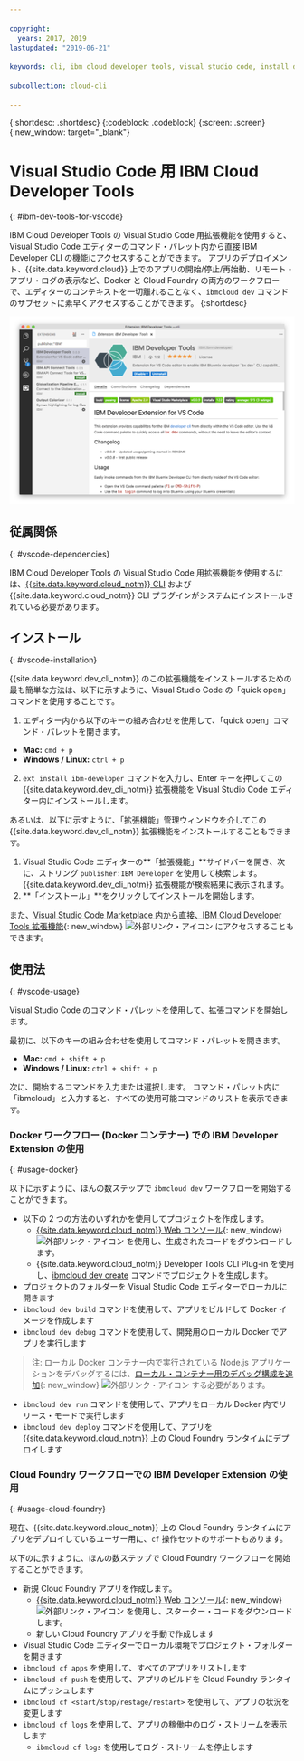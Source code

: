 ```yaml
---

copyright:
  years: 2017, 2019
lastupdated: "2019-06-21"

keywords: cli, ibm cloud developer tools, visual studio code, install developer tools, developer extension, vscode cli, vscode plugin, cloud foundry vscode

subcollection: cloud-cli

---
```


{:shortdesc: .shortdesc}
{:codeblock: .codeblock}
{:screen: .screen}
{:new_window: target="_blank"}

# Visual Studio Code 用 IBM Cloud Developer Tools
{: #ibm-dev-tools-for-vscode}

IBM Cloud Developer Tools の Visual Studio Code 用拡張機能を使用すると、Visual Studio Code エディターのコマンド・パレット内から直接 IBM Developer CLI の機能にアクセスすることができます。 アプリのデプロイメント、{{site.data.keyword.cloud}} 上でのアプリの開始/停止/再始動、リモート・アプリ・ログの表示など、Docker と Cloud Foundry の両方のワークフローで、エディターのコンテキストを一切離れることなく、`ibmcloud dev` コマンドのサブセットに素早くアクセスすることができます。
{:shortdesc}

![IBM Developer Tools 拡張ダウンロード画面の画面キャプチャー。](../images/vscode.png "Visual Studio Code 内の拡張ダウンロード画面")

## 従属関係
{: #vscode-dependencies}

IBM Cloud Developer Tools の Visual Studio Code 用拡張機能を使用するには、[{{site.data.keyword.cloud_notm}} CLI](/docs/cli?topic=cloud-cli-getting-started) および {{site.data.keyword.cloud_notm}} CLI プラグインがシステムにインストールされている必要があります。

## インストール
{: #vscode-installation}

{{site.data.keyword.dev_cli_notm}} のこの拡張機能をインストールするための最も簡単な方法は、以下に示すように、Visual Studio Code の「quick open」コマンドを使用することです。

1. エディター内から以下のキーの組み合わせを使用して、「quick open」コマンド・パレットを開きます。

  * **Mac:** `cmd + p`
  * **Windows / Linux:** `ctrl + p`

2. `ext install ibm-developer` コマンドを入力し、Enter キーを押してこの {{site.data.keyword.dev_cli_notm}} 拡張機能を Visual Studio Code エディター内にインストールします。

あるいは、以下に示すように、「拡張機能」管理ウィンドウを介してこの {{site.data.keyword.dev_cli_notm}} 拡張機能をインストールすることもできます。

1. Visual Studio Code エディターの**「拡張機能」**サイドバーを開き、次に、ストリング `publisher:IBM Developer` を使用して検索します。 {{site.data.keyword.dev_cli_notm}} 拡張機能が検索結果に表示されます。  
2. **「インストール」**をクリックしてインストールを開始します。

また、[Visual Studio Code Marketplace 内から直接、IBM Cloud Developer Tools 拡張機能](https://marketplace.visualstudio.com/items?itemName=IBM.ibm-developer){: new_window} ![外部リンク・アイコン](../../icons/launch-glyph.svg "外部リンク・アイコン") にアクセスすることもできます。

## 使用法
{: #vscode-usage}

Visual Studio Code のコマンド・パレットを使用して、拡張コマンドを開始します。

最初に、以下のキーの組み合わせを使用してコマンド・パレットを開きます。

* **Mac:** `cmd + shift + p`
* **Windows / Linux:** `ctrl + shift + p`

次に、開始するコマンドを入力または選択します。 コマンド・パレット内に「ibmcloud」と入力すると、すべての使用可能コマンドのリストを表示できます。

### Docker ワークフロー (Docker コンテナー) での IBM Developer Extension の使用
{: #usage-docker}

以下に示すように、ほんの数ステップで `ibmcloud dev` ワークフローを開始することができます。
* 以下の 2 つの方法のいずれかを使用してプロジェクトを作成します。
  * [{{site.data.keyword.cloud_notm}} Web コンソール](https://{DomainName}/developer/appservice/starter-kits){: new_window} ![外部リンク・アイコン](../../icons/launch-glyph.svg "外部リンク・アイコン") を使用し、生成されたコードをダウンロードします。
  * {{site.data.keyword.cloud_notm}} Developer Tools CLI Plug-in を使用し、[ibmcloud dev create](/docs/cli/idt?topic=cloud-cli-idt-cli#create) コマンドでプロジェクトを生成します。
* プロジェクトのフォルダーを Visual Studio Code エディターでローカルに開きます
* `ibmcloud dev build` コマンドを使用して、アプリをビルドして Docker イメージを作成します
* `ibmcloud dev debug` コマンドを使用して、開発用のローカル Docker でアプリを実行します
> 注: ローカル Docker コンテナー内で実行されている Node.js アプリケーションをデバッグするには、[ローカル・コンテナー用のデバッグ構成を追加](https://github.com/IBM-Cloud/ibm-developer-extension-vscode#debugging-nodejs-apps-within-the-local-docker-container){: new_window} ![外部リンク・アイコン](../../icons/launch-glyph.svg "外部リンク・アイコン") する必要があります。
* `ibmcloud dev run` コマンドを使用して、アプリをローカル Docker 内でリリース・モードで実行します
* `ibmcloud dev deploy` コマンドを使用して、アプリを {{site.data.keyword.cloud_notm}} 上の Cloud Foundry ランタイムにデプロイします

### Cloud Foundry ワークフローでの IBM Developer Extension の使用
{: #usage-cloud-foundry}

現在、{{site.data.keyword.cloud_notm}} 上の Cloud Foundry ランタイムにアプリをデプロイしているユーザー用に、`cf` 操作セットのサポートもあります。

以下のに示すように、ほんの数ステップで Cloud Foundry ワークフローを開始することができます。
* 新規 Cloud Foundry アプリを作成します。
  * [{{site.data.keyword.cloud_notm}} Web コンソール](https://{DomainName}/developer/appservice/starter-kits){: new_window} ![外部リンク・アイコン](../../icons/launch-glyph.svg "外部リンク・アイコン") を使用し、スターター・コードをダウンロードします。
  * 新しい Cloud Foundry アプリを手動で作成します
* Visual Studio Code エディターでローカル環境でプロジェクト・フォルダーを開きます
* `ibmcloud cf apps` を使用して、すべてのアプリをリストします
* `ibmcloud cf push` を使用して、アプリのビルドを Cloud Foundry ランタイムにプッシュします
* `ibmcloud cf <start/stop/restage/restart>` を使用して、アプリの状況を変更します
* `ibmcloud cf logs` を使用して、アプリの稼働中のログ・ストリームを表示します
  * `ibmcloud cf logs` を使用してログ・ストリームを停止します
